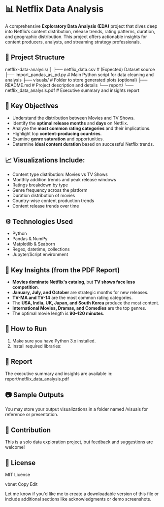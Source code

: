 # 📊 Netflix Data Analysis

A comprehensive **Exploratory Data Analysis (EDA)** project that dives deep into Netflix’s content distribution, release trends, rating patterns, duration, and geographic distribution. This project offers actionable insights for content producers, analysts, and streaming strategy professionals.

## 📁 Project Structure

netflix-data-analysis/ │ ├── netflix_data.csv # (Expected) Dataset source ├── import_pandas_as_pd.py # Main Python script for data cleaning and analysis ├── visuals/ # Folder to store generated plots (optional) ├── README.md # Project description and details └── report/ └── netflix_data_analysis.pdf # Executive summary and insights report


## 📌 Key Objectives

- Understand the distribution between Movies and TV Shows.
- Identify the **optimal release months** and **days** on Netflix.
- Analyze the **most common rating categories** and their implications.
- Highlight top **content-producing countries**.
- Examine **genre saturation** and opportunities.
- Determine **ideal content duration** based on successful Netflix trends.

## 📈 Visualizations Include:

- Content type distribution: Movies vs TV Shows
- Monthly addition trends and peak release windows
- Ratings breakdown by type
- Genre frequency across the platform
- Duration distribution of movies
- Country-wise content production trends
- Content release trends over time

## ⚙️ Technologies Used

- Python  
- Pandas & NumPy  
- Matplotlib & Seaborn  
- Regex, datetime, collections  
- Jupyter/Script environment  

## 🧠 Key Insights (from the PDF Report)

- **Movies dominate Netflix's catalog**, but **TV shows face less competition**.
- **January, July, and October** are strategic months for new releases.
- **TV-MA and TV-14** are the most common rating categories.
- The **USA, India, UK, Japan, and South Korea** produce the most content.
- **International Movies, Dramas, and Comedies** are the top genres.
- The optimal movie length is **90–120 minutes**.

## 🧪 How to Run

1. Make sure you have Python 3.x installed.
2. Install required libraries:

## 📄 Report
The executive summary and insights are available in:
report/netflix_data_analysis.pdf

## 📷 Sample Outputs
You may store your output visualizations in a folder named /visuals for reference or presentation.

## 🧩 Contribution
This is a solo data exploration project, but feedback and suggestions are welcome!

## 📝 License
MIT License

vbnet
Copy
Edit

Let me know if you'd like me to create a downloadable version of this file or include additional sections like acknowledgments or demo screenshots.
